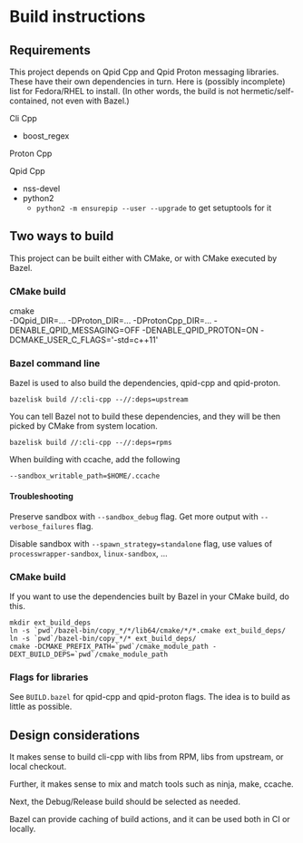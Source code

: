 # Build instructions

## Requirements

This project depends on Qpid Cpp and Qpid Proton messaging libraries.
These have their own dependencies in turn.
Here is (possibly incomplete) list for Fedora/RHEL to install.
(In other words, the build is not hermetic/self-contained, not even with Bazel.)

Cli Cpp

* boost_regex

Proton Cpp

Qpid Cpp

* nss-devel
* python2
  * `python2 -m ensurepip --user --upgrade` to get setuptools for it

## Two ways to build

This project can be built either with CMake, or with CMake executed by Bazel.

### CMake build

   cmake \
        -DQpid_DIR=...
        -DProton_DIR=...
        -DProtonCpp_DIR=...
        -DENABLE_QPID_MESSAGING=OFF
        -DENABLE_QPID_PROTON=ON
        -DCMAKE_USER_C_FLAGS='-std=c++11'

### Bazel command line

Bazel is used to also build the dependencies, qpid-cpp and qpid-proton.

    bazelisk build //:cli-cpp --//:deps=upstream

You can tell Bazel not to build these dependencies, and they will be then picked by CMake from system location.

    bazelisk build //:cli-cpp --//:deps=rpms

When building with ccache, add the following

    --sandbox_writable_path=$HOME/.ccache

#### Troubleshooting

Preserve sandbox with `--sandbox_debug` flag.
Get more output with `--verbose_failures` flag.

Disable sandbox with `--spawn_strategy=standalone` flag, use values of `processwrapper-sandbox`, `linux-sandbox`, ...

### CMake build

If you want to use the dependencies built by Bazel in your CMake build, do this.

    mkdir ext_build_deps
    ln -s `pwd`/bazel-bin/copy_*/*/lib64/cmake/*/*.cmake ext_build_deps/
    ln -s `pwd`/bazel-bin/copy_*/* ext_build_deps/
    cmake -DCMAKE_PREFIX_PATH=`pwd`/cmake_module_path -DEXT_BUILD_DEPS=`pwd`/cmake_module_path

### Flags for libraries

See `BUILD.bazel` for qpid-cpp and qpid-proton flags.
The idea is to build as little as possible.

## Design considerations

It makes sense to build cli-cpp with libs from RPM, libs from upstream, or local checkout.

Further, it makes sense to mix and match tools such as ninja, make, ccache.

Next, the Debug/Release build should be selected as needed.

Bazel can provide caching of build actions, and it can be used both in CI or locally.

